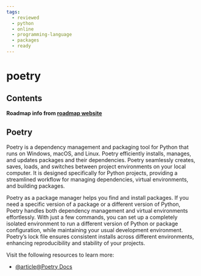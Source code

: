 ```yaml
---
tags:
  - reviewed
  - python
  - online
  - programming-language
  - packages
  - ready
---
```


# poetry

## Contents

__Roadmap info from [roadmap website](https://roadmap.sh/python/python-package-managers/poetry)__

## Poetry

Poetry is a dependency management and packaging tool for Python that runs on Windows, macOS, and Linux. Poetry efficiently installs, manages, and updates packages and their dependencies. Poetry seamlessly creates, saves, loads, and switches between project environments on your local computer. It is designed specifically for Python projects, providing a streamlined workflow for managing dependencies, virtual environments, and building packages.

Poetry as a package manager helps you find and install packages. If you need a specific version of a package or a different version of Python, Poetry handles both dependency management and virtual environments effortlessly. With just a few commands, you can set up a completely isolated environment to run a different version of Python or package configuration, while maintaining your usual development environment. Poetry’s lock file ensures consistent installs across different environments, enhancing reproducibility and stability of your projects.

Visit the following resources to learn more:

- [@article@Poetry Docs](https://python-poetry.org/docs/)
